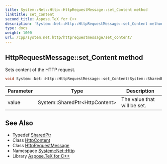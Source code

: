 ```yaml
---
title: System::Net::Http::HttpRequestMessage::set_Content method
linktitle: set_Content
second_title: Aspose.TeX for C++
description: 'System::Net::Http::HttpRequestMessage::set_Content method. Sets content of the HTTP request in C++.'
type: docs
weight: 1000
url: /cpp/system.net.http/httprequestmessage/set_content/
---
```

## HttpRequestMessage::set_Content method


Sets content of the HTTP request.

```cpp
void System::Net::Http::HttpRequestMessage::set_Content(System::SharedPtr<HttpContent> value)
```


| Parameter | Type | Description |
| --- | --- | --- |
| value | System::SharedPtr\<HttpContent\> | The value that will be set. |

## See Also

* Typedef [SharedPtr](../../../system/sharedptr/)
* Class [HttpContent](../../httpcontent/)
* Class [HttpRequestMessage](../)
* Namespace [System::Net::Http](../../)
* Library [Aspose.TeX for C++](../../../)
